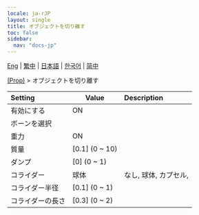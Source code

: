 ```yaml
---
locale: ja-rJP
layout: single
title: オブジェクトを切り離す
toc: false
sidebar:
  nav: "docs-jp"
---
```

[Eng](/dancexr/menu/2025.4/prop/detach_object) | [繁中](/tw/dancexr/menu/2025.4/prop/detach_object) | [日本語](/jp/dancexr/menu/2025.4/prop/detach_object) | [한국어](/kr/dancexr/menu/2025.4/prop/detach_object) | [简中](/zh/dancexr/menu/2025.4/prop/detach_object)

[(Prop)](../menu#(Prop)) > オブジェクトを切り離す



| Setting | Value | Description |
| :--- | --- | :--- |
| 有効にする | ON | 
| ボーンを選択 || 
| 重力 | ON | 
| 質量 | [0.1] (0 ~ 10) | 
| ダンプ | [0] (0 ~ 1) | 
| コライダー | 球体 | なし, 球体, カプセル, 
| コライダー半径 | [0.1] (0 ~ 1) | 
| コライダーの長さ | [0.3] (0 ~ 2) | 
